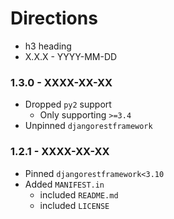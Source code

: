 # Directions

- h3 heading
- X.X.X - YYYY-MM-DD

### 1.3.0 - XXXX-XX-XX

- Dropped `py2` support
    - Only supporting `>=3.4`
- Unpinned `djangorestframework`

### 1.2.1 - XXXX-XX-XX

- Pinned `djangorestframework<3.10`
- Added `MANIFEST.in`
    - included `README.md`
    - included `LICENSE`
    